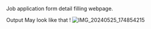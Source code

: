 Job application form detail filling webpage.

Output May look like that !
![IMG_20240525_174854215](https://github.com/user-attachments/assets/8b3f835f-329c-4849-80cd-1b3e232bd2fa)
